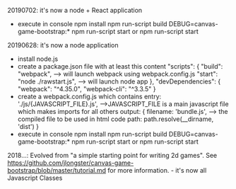 20190702: it's now a node + React application
- execute in console 
    npm install
    npm run-script build
    DEBUG=canvas-game-bootstrap:* npm run-script start
    or npm run-script start

20190628: it's now a node application
- install node.js
- create a package.json file with at least this content
  "scripts": {
    "build": "webpack", --> will launch webpack using webpack.config.js
    "start": "node ./rawstart.js", --> will launch node app
  },
  "devDependencies": {
    "webpack": "^4.35.0",
    "webpack-cli": "^3.3.5"
  }
- create a webpack.config.js which contains
    entry: './js/{JAVASCRIPT_FILE}.js', -->JAVASCRIPT_FILE is a main javascript file which makes imports for all others
    output: {
        filename: 'bundle.js', --> the compiled file to be used in html code
        path: path.resolve(__dirname, 'dist')
    }
- execute in console 
    npm install
    npm run-script build
    DEBUG=canvas-game-bootstrap:* npm run-script start
    or npm run-script start

2018...:
    Evolved from "a simple starting point for writing 2d games". 
    See https://github.com/jlongster/canvas-game-bootstrap/blob/master/tutorial.md for more information.
    - it's now all Javascript Classes

